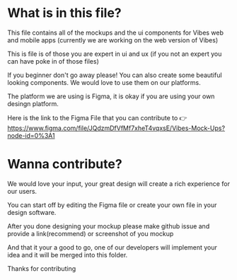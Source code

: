 # What is in this file?

This file contains all of the mockups and the ui components for Vibes web and mobile apps (currently we are working on the web version of Vibes)

This is file is of those you are expert in ui and ux (if you not an expert you can have poke in of those files)

If you beginner don't go away please! You can also create some beautiful looking components. We would love to use them on our platforms. 

The platform we are using is Figma, it is okay if you are using your own desingn platform. 

Here is the link to the Figma File that you can contribute to 👉 https://www.figma.com/file/JQdzmDfVfMf7xheT4vqxsE/Vibes-Mock-Ups?node-id=0%3A1

# Wanna contribute?

We would love your input, your great design will create a rich experience for our users. 

You can start off by editing the Figma file or create your own file in your design software. 

After you done designing your mockup please make github issue and provide a link(recommend) or screenshot of you mockup

And that it your a good to go, one of our developers will implement your idea and it will be merged into this folder. 

Thanks for contributing  
